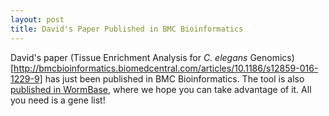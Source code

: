 ```yaml
---
layout: post
title: David's Paper Published in BMC Bioinformatics
---
```


David's paper (Tissue Enrichment Analysis for *C. elegans* Genomics)[http://bmcbioinformatics.biomedcentral.com/articles/10.1186/s12859-016-1229-9] has just been published in BMC Bioinformatics. The tool is also [published in WormBase](http://www.wormbase.org/tools/enrichment/tea/tea.cgi), where we hope you can take advantage of it. All you need is a gene list!
